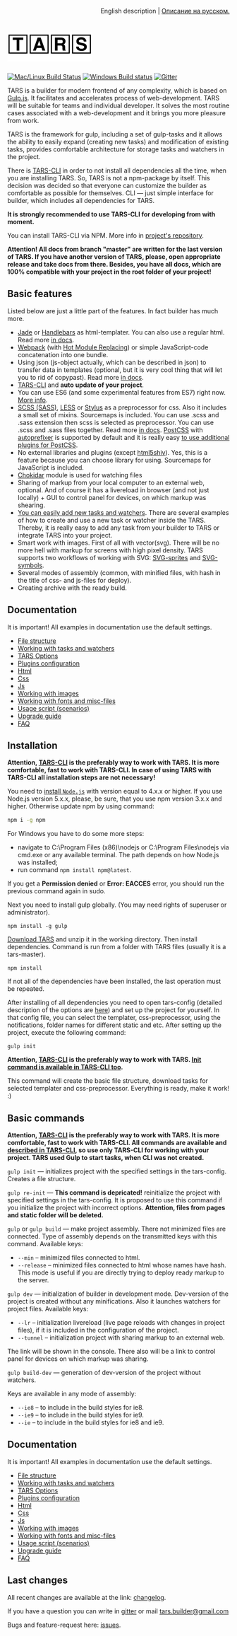 <p align="right">
English description | <a href="README_RU.md">Описание на русском.</a>
</p>

# ![Tars](https://raw.githubusercontent.com/artem-malko/artwork/master/tars/logo.png)

[![Mac/Linux Build Status](https://img.shields.io/travis/tars/tars/master.svg?label=Mac%20OSX%20%26%20Linux&style=flat-square)](https://travis-ci.org/tars/tars) [![Windows Build status](https://img.shields.io/appveyor/ci/artem-malko/tars/master.svg?label=Windows&style=flat-square)](https://ci.appveyor.com/project/artem-malko/tars/branch/master) [![Gitter](https://img.shields.io/badge/gitter-join%20chat%20%E2%86%92-brightgreen.svg?style=flat-square)](https://gitter.im/tars/tars?utm_source=badge&utm_medium=badge&utm_campaign=pr-badge)

TARS is a builder for modern frontend of any complexity, which is based on [Gulp.js](http://gulpjs.com/). It facilitates and accelerates process of web-development. TARS will be suitable for teams and individual developer. It solves the most routine cases associated with a web-development and it brings you more pleasure from work.

TARS is the framework for gulp, including a set of gulp-tasks and it allows the ability to easily expand (creating new tasks) and modification of existing tasks,  provides comfortable architecture for storage tasks and watchers in the project. 

There is [TARS-CLI](https://github.com/tars/tars-cli) in order to not install all dependencies all the time, when you are installing TARS. So, TARS is not a npm-package by itself. This decision was decided so that everyone can customize the builder as comfortable as possible for themselves. CLI — just simple interface for builder, which includes all dependencies for TARS.

**It is strongly recommended to use TARS-CLI for developing from with moment.**

You can install TARS-CLI via NPM. More info in [project's repository](https://github.com/tars/tars-cli).

**Attention! All docs from branch "master" are written for the last version of TARS. If you have another version of TARS, please, open appropriate release and take docs from there. Besides, you have all docs, which are 100% compatible with your project in the root folder of your project!**

## Basic features

Listed below are just a little part of the features. In fact builder has much more.

* [Jade](http://jade-lang.com/) or [Handlebars](http://handlebarsjs.com/) as html-templater. You can also use a regular html. Read more [in docs](/docs/en/html-processing.md).
* [Webpack](https://webpack.github.io) (with [Hot Module Replacing](https://webpack.github.io/docs/hot-module-replacement.html)) or simple JavaScript-code concatenation into one bundle.
* Using json (js-object actually, which can be described in json) to transfer data in templates (optional, but it is  very cool thing that will let you to rid of copypast). Read more [in docs](/docs/en/html-processing.md#%D0%A0%D0%B0%D0%B1%D0%BE%D1%82%D0%B0-%D1%81-%D0%BC%D0%BE%D0%B4%D1%83%D0%BB%D1%8F%D0%BC%D0%B8-%D0%B8-%D0%B4%D0%B0%D0%BD%D0%BD%D1%8B%D0%BC%D0%B8-%D0%B2-handlebars).
* [TARS-CLI](https://github.com/tars/tars-cli) and **auto update of your project**.
* You can use ES6 (and some experimental features from ES7) right now. [More info](/docs/en/js-processing.md).
* [SCSS (SASS)](http://sass-lang.com/), [LESS](http://www.lesscss.ru/) or [Stylus](http://learnboost.github.io/stylus/) as a preprocessor for css. Also it includes a small set of mixins. Sourcemaps is included. You can use .scss and .sass extension then scss is selected as preprocessor. You can use .scss and .sass files together. Read more [in docs](/docs/en/css-processing.md). [PostCSS](https://github.com/postcss/postcss) with [autoprefixer](https://github.com/postcss/autoprefixer) is supported by default and it is really easy [to use additional plugins for PostCSS](/docs/en/options.md#postcss).
* No external libraries and plugins (except [html5shiv](https://ru.wikipedia.org/wiki/Html5_Shiv)). Yes, this is a feature because you can choose library for using. Sourcemaps for JavaScript is included.
* [Chokidar](https://github.com/paulmillr/chokidar) module is used for watching files
* Sharing of markup from your local computer to an external web, optional. And of course it has a livereload in browser (and not just locally) + GUI to control panel for devices, on which markup was shearing.
* [You can easily add new tasks and watchers](/docs/en/tasks-and-watchers.md). There are several examples of how to create and use a new task or watcher inside the TARS. Thereby, it is really easy to add any task from your builder to TARS or integrate TARS into your project.
* Smart work with images. First of all with vector(svg). There will be no more hell with markup for screens with high pixel density. TARS supports two workflows of working with SVG: [SVG-sprites](docs/en/svg-processing.md#svg-sprites) and [SVG-symbols](docs/en/svg-processing.md#svg-symbols).
* Several modes of assembly (common, with minified files, with hash in the title of css- and js-files for deploy).
* Creating archive with the ready build.

## Documentation

It is important! All examples in documentation use the default settings.

* [File structure](/docs/en/file-structure.md)
* [Working with tasks and watchers](/docs/en/tasks-and-watchers.md)
* [TARS Options](/docs/en/options.md)
* [Plugins configuration](/docs/en/plugins-options.md)
* [Html](/docs/en/html-processing.md)
* [Css](/docs/en/css-processing.md)
* [Js](/docs/en/js-processing.md)
* [Working with images](/docs/en/images-processing.md)
* [Working with fonts and misc-files](/docs/en/fonts-and-misc.md)
* [Usage script (scenarios)](/docs/en/scenarios.md)
* [Upgrade guide](/docs/en/update-guide.md)
* [FAQ](/docs/en/faq.md)


## Installation

**Attention, [TARS-CLI](https://github.com/tars/tars-cli) is the preferably
 way to work with TARS. It is more comfortable, fast to work with TARS-CLI. In case of using TARS with TARS-CLI all installation steps are not necessary!**

You need to [install `Node.js`](http://nodejs.org/) with version equal to 4.x.x or higher. If you use Node.js version 5.x.x, please, be sure, that you use npm version 3.x.x and higher. Otherwise update npm by using command:

```bash
npm i -g npm
```

For Windows you have to do some more steps:

* navigate to C:\Program Files (x86)\nodejs or C:\Program Files\nodejs via cmd.exe or any available terminal. The path depends on how Node.js was installed;
* run command `npm install npm@latest`.

If you get a **Permission denied** or **Error: EACCES** error, you should run the previous command again in sudo.

Next you need to install gulp globally. (You may need rights of superuser or administrator).

```shell
npm install -g gulp
```

[Download TARS](../../../tars/archive/master.zip) and unzip it in the working directory. Then install dependencies. Command is run from a folder with TARS files (usually it is a tars-master).

```shell
npm install
```

If not all of the dependencies have been installed, the last operation must be repeated. 

After installing of all dependencies you need to open tars-config (detailed description of the options are [here](/docs/en/options.md)) and set up the project for yourself. In that config file, you can select the templater, css-preprocessor, using the notifications, folder names for different static and etc. After setting up the project, execute the following command:

```shell
gulp init
```

**Attention, [TARS-CLI](https://github.com/tars/tars-cli) is the preferably 
way to work with TARS. [Init command is available in TARS-CLI too](https://github.com/tars/tars-cli/blob/master/docs/en/commands.md#tars-init).**

This command will create the basic file structure, download tasks for selected templater and css-preprocessor. 
Everything is ready, make it work! :)


## Basic commands

**Attention, [TARS-CLI](https://github.com/tars/tars-cli) is the preferably
 way to work with TARS. It is more comfortable, fast to work with TARS-CLI. All commands are available and [described in TARS-CLI](https://github.com/tars/tars-cli/blob/master/docs/en/commands.md), so use only TARS-CLI for working with your project. TARS used Gulp to start tasks, when CLI was not created.**

`gulp init` — initializes project with the specified settings in the tars-config. Creates a file structure.

`gulp re-init` — **This command is depricated!** reinitialize the project with specified settings in the tars-config. It is proposed to use this command if you initialize the project with incorrect options. **Attention, files from pages and static folder will be deleted.**

`gulp` or `gulp build` — make project assembly. There not minimized files are connected. Type of assembly depends on the transmitted keys with this command. Available keys:

* `--min` – minimized files connected to html.
* `--release` – minimized  files connected to html whose names have hash. This mode is useful if you are directly trying to deploy ready markup to the server.

`gulp dev` — initialization of builder in development mode. Dev-version of the project is created  without any minifications. Also it launches watchers for project files. Available keys:

* `--lr` – initialization livereload (live page reloads with changes in project files), if it is included in the configuration of the project.
* `--tunnel` – initialization project with sharing markup to an external web.

The link will be shown in the console. There also will be a link to control panel for devices on which markup was sharing.

`gulp build-dev` — generation of dev-version of the project without watchers.

Keys are available in any mode of assembly:

* `--ie8` – to include in the build styles for ie8.
* `--ie9` – to include in the build styles for ie9.
* `--ie` – to include in the build styles for ie8 and ie9.


## Documentation

It is important! All examples in documentation use the default settings.

* [File structure](/docs/en/file-structure.md)
* [Working with tasks and watchers](/docs/en/tasks-and-watchers.md)
* [TARS Options](/docs/en/options.md)
* [Plugins configuration](/docs/en/plugins-options.md)
* [Html](/docs/en/html-processing.md)
* [Css](/docs/en/css-processing.md)
* [Js](/docs/en/js-processing.md)
* [Working with images](/docs/en/images-processing.md)
* [Working with fonts and misc-files](/docs/en/fonts-and-misc.md)
* [Usage script (scenarios)](/docs/en/scenarios.md)
* [Upgrade guide](/docs/en/update-guide.md)
* [FAQ](/docs/en/faq.md)


## Last changes

All recent changes are available at the link: [changelog](/docs/en/changelog.md).

If you have a question you can write in [gitter](https://gitter.im/tars/tars?utm_source=badge&utm_medium=badge&utm_campaign=pr-badge) or mail [tars.builder@gmail.com](mailto:tars.builder@gmail.com)

Bugs and feature-request here: [issues](https://github.com/tars/tars/issues/new).
